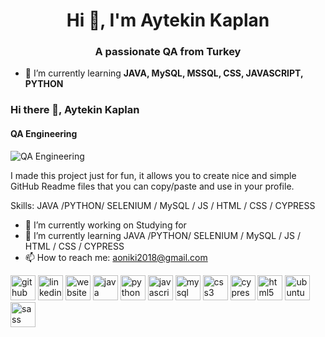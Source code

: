 
<h1 align="center">Hi 👋, I'm Aytekin Kaplan</h1>
<h3 align="center">A passionate QA from Turkey</h3>

- 🌱 I’m currently learning **JAVA, MySQL, MSSQL, CSS, JAVASCRIPT, PYTHON**

### Hi there 👋, Aytekin Kaplan
#### QA Engineering
![QA Engineering](https://twitter.com/aoniki2018/header_photo)

I made this project just for fun, it allows you to create nice and simple GitHub Readme files that you can copy/paste and use in your profile.

Skills: JAVA /PYTHON/ SELENIUM / MySQL / JS / HTML / CSS / CYPRESS

- 🔭 I’m currently working on Studying for  
- 🌱 I’m currently learning JAVA /PYTHON/ SELENIUM / MySQL / JS / HTML / CSS / CYPRESS 
- 📫 How to reach me: aoniki2018@gmail.com 


[<img src='https://cdn.jsdelivr.net/npm/simple-icons@3.0.1/icons/github.svg' alt='github' height='40'>](https://github.com/aytekinkaplan)  [<img src='https://cdn.jsdelivr.net/npm/simple-icons@3.0.1/icons/linkedin.svg' alt='linkedin' height='40'>](https://www.linkedin.com/in/aytekinkaplan/)  [<img src='https://cdn.jsdelivr.net/npm/simple-icons@3.0.1/icons/icloud.svg' alt='website' height='40'>](https://www.linkedin.com/in/aytekinkaplan/)  [<img src='https://cdn.jsdelivr.net/npm/simple-icons@3.0.1/icons/java.svg' alt='java' height='40'>](https://www.java.com/)  [<img src='https://cdn.jsdelivr.net/npm/simple-icons@3.0.1/icons/python.svg' alt='python' height='40'>](https://www.python.org/)  [<img src='https://cdn.jsdelivr.net/npm/simple-icons@3.0.1/icons/javascript.svg' alt='javascript' height='40'>](https://www.javascript.com/)  [<img src='https://cdn.jsdelivr.net/npm/simple-icons@3.0.1/icons/mysql.svg' alt='mysql' height='40'>](https://www.mysql.com/)  [<img src='https://cdn.jsdelivr.net/npm/simple-icons@3.0.1/icons/css3.svg' alt='css3' height='40'>](https://www.css3.com/)  [<img src='https://cdn.jsdelivr.net/npm/simple-icons@3.0.1/icons/cypress.svg' alt='cypress' height='40'>](https://www.cypress.io/)  [<img src='https://cdn.jsdelivr.net/npm/simple-icons@3.0.1/icons/html5.svg' alt='html5' height='40'>](https://www.w3.org/)  [<img src='https://cdn.jsdelivr.net/npm/simple-icons@3.0.1/icons/ubuntu.svg' alt='ubuntu' height='40'>](https://ubuntu.com/)  [<img src='https://cdn.jsdelivr.net/npm/simple-icons@3.0.1/icons/sass.svg' alt='sass' height='40'>](https://sass-lang.com/)  



